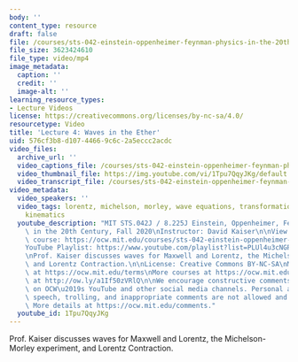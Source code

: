 ```yaml
---
body: ''
content_type: resource
draft: false
file: /courses/sts-042-einstein-oppenheimer-feynman-physics-in-the-20th-century-fall-2020/ocw_8225_sts042_lecture04_2020sep16_360p_16_9.mp4
file_size: 3623424610
file_type: video/mp4
image_metadata:
  caption: ''
  credit: ''
  image-alt: ''
learning_resource_types:
- Lecture Videos
license: https://creativecommons.org/licenses/by-nc-sa/4.0/
resourcetype: Video
title: 'Lecture 4: Waves in the Ether'
uid: 576cf3b8-d107-4466-9c6c-2a5eccc2acdc
video_files:
  archive_url: ''
  video_captions_file: /courses/sts-042-einstein-oppenheimer-feynman-physics-in-the-20th-century-fall-2020/1EN_uhaBbXoyg_QKR8wxjHj-nqoKga0KO_transcript.webvtt
  video_thumbnail_file: https://img.youtube.com/vi/1Tpu7QqyJKg/default.jpg
  video_transcript_file: /courses/sts-042-einstein-oppenheimer-feynman-physics-in-the-20th-century-fall-2020/1EN_uhaBbXoyg_QKR8wxjHj-nqoKga0KO_transcript.pdf
video_metadata:
  video_speakers: ''
  video_tags: lorentz, michelson, morley, wave equations, transformation, dynamics,
    kinematics
  youtube_description: "MIT STS.042J / 8.225J Einstein, Oppenheimer, Feynman: Physics\
    \ in the 20th Century, Fall 2020\nInstructor: David Kaiser\n\nView the complete\
    \ course: https://ocw.mit.edu/courses/sts-042-einstein-oppenheimer-feynman-physics-in-the-20th-century-fall-2020\n\
    YouTube Playlist: https://www.youtube.com/playlist?list=PLUl4u3cNGP63bAfjGas3TuA4ZCPUtN6Xf\n\
    \nProf. Kaiser discusses waves for Maxwell and Lorentz, the Michelson-Morley experiment,\
    \ and Lorentz Contraction.\n\nLicense: Creative Commons BY-NC-SA\nMore information\
    \ at https://ocw.mit.edu/terms\nMore courses at https://ocw.mit.edu\nSupport OCW\
    \ at http://ow.ly/a1If50zVRlQ\n\nWe encourage constructive comments and discussion\
    \ on OCW\u2019s YouTube and other social media channels. Personal attacks, hate\
    \ speech, trolling, and inappropriate comments are not allowed and may be removed.\
    \ More details at https://ocw.mit.edu/comments."
  youtube_id: 1Tpu7QqyJKg
---
```

Prof. Kaiser discusses waves for Maxwell and Lorentz, the Michelson-Morley experiment, and Lorentz Contraction.
